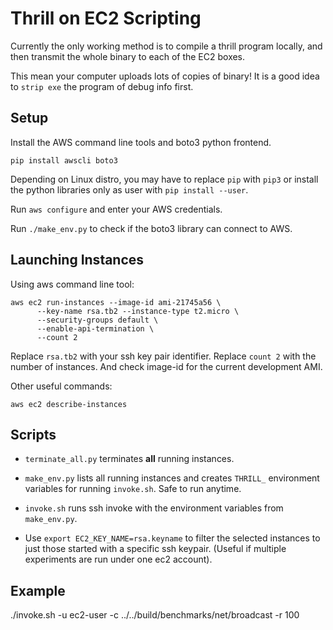 # Thrill on EC2 Scripting

Currently the only working method is to compile a thrill program locally, and then transmit the whole binary to each of the EC2 boxes.

This mean your computer uploads lots of copies of binary! It is a good idea to `strip exe` the program of debug info first.

## Setup

Install the AWS command line tools and boto3 python frontend.

```
pip install awscli boto3
```

Depending on Linux distro, you may have to replace `pip` with `pip3` or install the python libraries only as user with `pip install --user`.

Run `aws configure` and enter your AWS credentials.

Run `./make_env.py` to check if the boto3 library can connect to AWS.

## Launching Instances

Using aws command line tool:

```
aws ec2 run-instances --image-id ami-21745a56 \
      --key-name rsa.tb2 --instance-type t2.micro \
      --security-groups default \
      --enable-api-termination \
      --count 2
```

Replace `rsa.tb2` with your ssh key pair identifier. Replace `count 2` with the number of instances. And check image-id for the current development AMI.

Other useful commands:

```
aws ec2 describe-instances
```

## Scripts

- `terminate_all.py` terminates **all** running instances.

- `make_env.py` lists all running instances and creates `THRILL_` environment variables for running `invoke.sh`. Safe to run anytime.

- `invoke.sh` runs ssh invoke with the environment variables from `make_env.py`.

- Use `export EC2_KEY_NAME=rsa.keyname` to filter the selected instances to just those started with a specific ssh keypair. (Useful if multiple experiments are run under one ec2 account).

## Example

./invoke.sh -u ec2-user -c ../../build/benchmarks/net/broadcast -r 100
